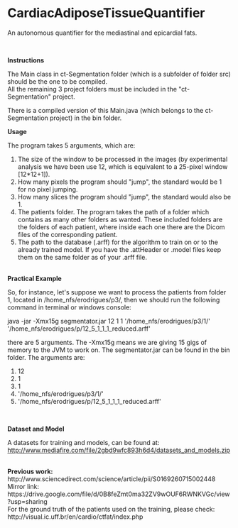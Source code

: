 # CardiacAdiposeTissueQuantifier
An autonomous quantifier for the mediastinal and epicardial fats.

<br>

<b>Instructions</b>

The Main class in ct-Segmentation folder (which is a subfolder of folder src) should be the one to be compiled. <br>
All the remaining 3 project folders must be included in the "ct-Segmentation" project.<br>

There is a compiled version of this Main.java (which belongs to the ct-Segmentation project) in the bin folder. <br>

<b>Usage</b>

The program takes 5 arguments, which are:

1) The size of the window to be processed in the images (by experimental analysis we have been use 12, which is equivalent to a 25-pixel window [12*12+1]).<br>
2) How many pixels the program should "jump", the standard would be 1 for no pixel jumping.<br>
3) How many slices the program should "jump", the standard would also be 1.<br>
4) The patients folder. The program takes the path of a folder which contains as many other folders as wanted. These included folders are the folders of each patient, where inside each one there are the Dicom files of the corresponding patient.<br>
5) The path to the database (.arff) for the algorithm to train on or to the already trained model. If you have the .attHeader or .model files keep them on the same folder as of your .arff file.<br>

<br>
<b>Practical Example</b>

So, for instance, let's suppose we want to process the patients from folder 1, located in /home_nfs/erodrigues/p3/, then we should run the following command in terminal or windows console:

java -jar -Xmx15g 
segmentator.jar 12 1 1
'/home_nfs/erodrigues/p3/1/'
'/home_nfs/erodrigues/p/12_5_1_1_1_reduced.arff' 


there are 5 arguments. The -Xmx15g means we are giving 15 gigs of memory to the JVM to work on. The segmentator.jar can be found in the bin folder. The arguments are:<br>

1) 12<br>
2) 1<br>
3) 1<br>
4) '/home_nfs/erodrigues/p3/1/'<br>
5) '/home_nfs/erodrigues/p/12_5_1_1_1_reduced.arff'<br>
<br>

<b>Dataset and Model</b><br>

A datasets for training and models, can be found at:<br>
http://www.mediafire.com/file/2gbd9wfc893h6d4/datasets_and_models.zip


<br>
<b>Previous work:</b><br>
http://www.sciencedirect.com/science/article/pii/S0169260715002448<br>
Mirror link: https://drive.google.com/file/d/0B8feZmt0ma32ZV9wOUF6RWNKVGc/view?usp=sharing

<br>
For the ground truth of the patients used on the training, please check:<br>
http://visual.ic.uff.br/en/cardio/ctfat/index.php
